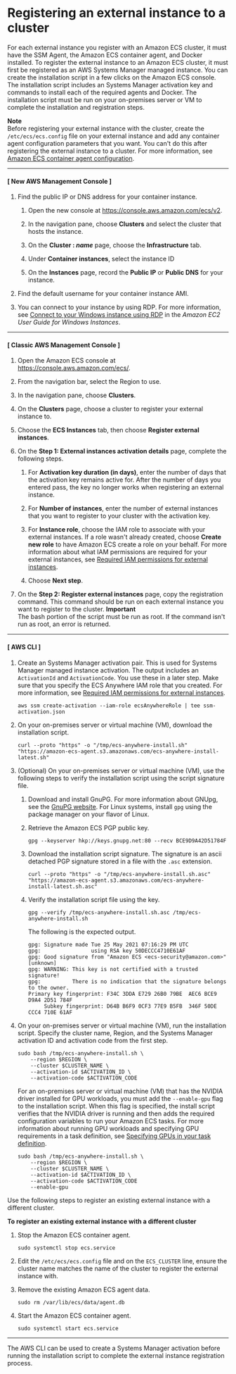# Registering an external instance to a cluster<a name="ecs-anywhere-registration"></a>

For each external instance you register with an Amazon ECS cluster, it must have the SSM Agent, the Amazon ECS container agent, and Docker installed\. To register the external instance to an Amazon ECS cluster, it must first be registered as an AWS Systems Manager managed instance\. You can create the installation script in a few clicks on the Amazon ECS console\. The installation script includes an Systems Manager activation key and commands to install each of the required agents and Docker\. The installation script must be run on your on\-premises server or VM to complete the installation and registration steps\.

**Note**  
Before registering your external instance with the cluster, create the `/etc/ecs/ecs.config` file on your external instance and add any container agent configuration parameters that you want\. You can't do this after registering the external instance to a cluster\. For more information, see [Amazon ECS container agent configuration](ecs-agent-config.md)\.

------
#### [ New AWS Management Console ]

1. Find the public IP or DNS address for your container instance\.

   1. Open the new console at [https://console\.aws\.amazon\.com/ecs/v2](https://console.aws.amazon.com/ecs/v2)\.

   1. In the navigation pane, choose **Clusters** and select the cluster that hosts the instance\.

   1. On the **Cluster : *name*** page, choose the **Infrastructure** tab\.

   1. Under **Container instances**, select the instance ID

   1. On the **Instances** page, record the **Public IP** or **Public DNS** for your instance\.

1. Find the default username for your container instance AMI\. 

1. You can connect to your instance by using RDP\. For more information, see [Connect to your Windows instance using RDP](https://docs.aws.amazon.com/AWSEC2/latest/WindowsGuide/connecting_to_windows_instance.html) in the *Amazon EC2 User Guide for Windows Instances*\.

------
#### [ Classic AWS Management Console ]

1. Open the Amazon ECS console at [https://console\.aws\.amazon\.com/ecs/](https://console.aws.amazon.com/ecs/)\.

1. From the navigation bar, select the Region to use\.

1. In the navigation pane, choose **Clusters**\.

1. On the **Clusters** page, choose a cluster to register your external instance to\.

1. Choose the **ECS Instances** tab, then choose **Register external instances**\.

1. On the **Step 1: External instances activation details** page, complete the following steps\.

   1. For **Activation key duration \(in days\)**, enter the number of days that the activation key remains active for\. After the number of days you entered pass, the key no longer works when registering an external instance\.

   1. For **Number of instances**, enter the number of external instances that you want to register to your cluster with the activation key\.

   1. For **Instance role**, choose the IAM role to associate with your external instances\. If a role wasn't already created, choose **Create new role** to have Amazon ECS create a role on your behalf\. For more information about what IAM permissions are required for your external instances, see [Required IAM permissions for external instances](ecs-anywhere-iam.md#ecs-anywhere-iam-required)\.

   1. Choose **Next step**\.

1. On the **Step 2: Register external instances** page, copy the registration command\. This command should be run on each external instance you want to register to the cluster\.
**Important**  
The bash portion of the script must be run as root\. If the command isn't run as root, an error is returned\.

------
#### [ AWS CLI ]

1. Create an Systems Manager activation pair\. This is used for Systems Manager managed instance activation\. The output includes an `ActivationId` and `ActivationCode`\. You use these in a later step\. Make sure that you specify the ECS Anywhere IAM role that you created\. For more information, see [Required IAM permissions for external instances](ecs-anywhere-iam.md#ecs-anywhere-iam-required)\.

   ```
   aws ssm create-activation --iam-role ecsAnywhereRole | tee ssm-activation.json
   ```

1. On your on\-premises server or virtual machine \(VM\), download the installation script\.

   ```
   curl --proto "https" -o "/tmp/ecs-anywhere-install.sh" "https://amazon-ecs-agent.s3.amazonaws.com/ecs-anywhere-install-latest.sh"
   ```

1. \(Optional\) On your on\-premises server or virtual machine \(VM\), use the following steps to verify the installation script using the script signature file\.

   1. Download and install GnuPG\. For more information about GNUpg, see the [GnuPG website](https://www.gnupg.org)\. For Linux systems, install `gpg` using the package manager on your flavor of Linux\.

   1. Retrieve the Amazon ECS PGP public key\.

      ```
      gpg --keyserver hkp://keys.gnupg.net:80 --recv BCE9D9A42D51784F
      ```

   1. Download the installation script signature\. The signature is an ascii detached PGP signature stored in a file with the `.asc` extension\.

      ```
      curl --proto "https" -o "/tmp/ecs-anywhere-install.sh.asc" "https://amazon-ecs-agent.s3.amazonaws.com/ecs-anywhere-install-latest.sh.asc"
      ```

   1. Verify the installation script file using the key\.

      ```
      gpg --verify /tmp/ecs-anywhere-install.sh.asc /tmp/ecs-anywhere-install.sh
      ```

      The following is the expected output\.

      ```
      gpg: Signature made Tue 25 May 2021 07:16:29 PM UTC
      gpg:                using RSA key 50DECCC4710E61AF
      gpg: Good signature from "Amazon ECS <ecs-security@amazon.com>" [unknown]
      gpg: WARNING: This key is not certified with a trusted signature!
      gpg:          There is no indication that the signature belongs to the owner.
      Primary key fingerprint: F34C 3DDA E729 26B0 79BE  AEC6 BCE9 D9A4 2D51 784F
           Subkey fingerprint: D64B B6F9 0CF3 77E9 B5FB  346F 50DE CCC4 710E 61AF
      ```

1. On your on\-premises server or virtual machine \(VM\), run the installation script\. Specify the cluster name, Region, and the Systems Manager activation ID and activation code from the first step\.

   ```
   sudo bash /tmp/ecs-anywhere-install.sh \
       --region $REGION \
       --cluster $CLUSTER_NAME \
       --activation-id $ACTIVATION_ID \
       --activation-code $ACTIVATION_CODE
   ```

   For an on\-premises server or virtual machine \(VM\) that has the NVIDIA driver installed for GPU workloads, you must add the `--enable-gpu` flag to the installation script\. When this flag is specified, the install script verifies that the NVIDIA driver is running and then adds the required configuration variables to run your Amazon ECS tasks\. For more information about running GPU workloads and specifying GPU requirements in a task definition, see [Specifying GPUs in your task definition](ecs-gpu.md#ecs-gpu-specifying)\.

   ```
   sudo bash /tmp/ecs-anywhere-install.sh \
       --region $REGION \
       --cluster $CLUSTER_NAME \
       --activation-id $ACTIVATION_ID \
       --activation-code $ACTIVATION_CODE
       --enable-gpu
   ```

Use the following steps to register an existing external instance with a different cluster\.

**To register an existing external instance with a different cluster**

1. Stop the Amazon ECS container agent\.

   ```
   sudo systemctl stop ecs.service
   ```

1. Edit the `/etc/ecs/ecs.config` file and on the `ECS_CLUSTER` line, ensure the cluster name matches the name of the cluster to register the external instance with\.

1. Remove the existing Amazon ECS agent data\.

   ```
   sudo rm /var/lib/ecs/data/agent.db
   ```

1. Start the Amazon ECS container agent\.

   ```
   sudo systemctl start ecs.service
   ```

------

The AWS CLI can be used to create a Systems Manager activation before running the installation script to complete the external instance registration process\.